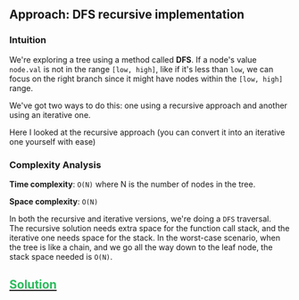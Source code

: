 ## Approach: DFS recursive implementation

### Intuition

We're exploring a tree using a method called **DFS**.
If a node's value `node.val` is not in the range `[low, high]`, like if it's less than `low`,
we can focus on the right branch since it might have nodes within the `[low, high]` range.

We've got two ways to do this: one using a recursive approach and another using an iterative one.

Here I looked at the recursive approach (you can convert it into an iterative one yourself with ease)


### Complexity Analysis

**Time complexity**: `O(N)` where N is the number of nodes in the tree.

**Space complexity**: `O(N)`

In both the recursive and iterative versions, we're doing a `DFS` traversal.<br/>
The recursive solution needs extra space for the function call stack,
and the iterative one needs space for the stack.
In the worst-case scenario, when the tree is like a chain,
and we go all the way down to the leaf node, the stack space needed is `O(N)`.


## [<span style='color: rgb(44, 187, 93)'>Solution</span>](./solution.ts)
